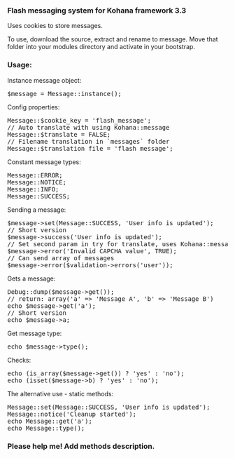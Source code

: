 ### Flash messaging system for Kohana framework 3.3

Uses cookies to store messages.

To use, download the source, extract and rename to message. 
Move that folder into your modules directory and activate in your bootstrap.

### Usage:

Instance message object:
<pre>
$message = Message::instance();
</pre>

Config properties:
<pre>
Message::$cookie_key = 'flash_message';
// Auto translate with using Kohana::message
Message::$translate = FALSE;
// Filename translation in `messages` folder
Message::$translation_file = 'flash_message';
</pre>

Constant message types:
<pre>
Message::ERROR;
Message::NOTICE;
Message::INFO;
Message::SUCCESS;
</pre>

Sending a message:
<pre>
$message->set(Message::SUCCESS, 'User info is updated');
// Short version
$message->success('User info is updated');
// Set second param in try for translate, uses Kohana::message
$message->error('Invalid CAPCHA value', TRUE);
// Can send array of messages
$message->error($validation->errors('user'));
</pre>

Gets a message:
<pre>
Debug::dump($message->get()); 
// return: array('a' => 'Message A', 'b' => 'Message B')
echo $message->get('a'); 
// Short version
echo $message->a;
</pre>

Get message type:
<pre>
echo $message->type();
</pre>

Checks:
<pre>
echo (is_array($message->get()) ? 'yes' : 'no');
echo (isset($message->b) ? 'yes' : 'no');
</pre>

The alternative use - static methods:
<pre>
Message::set(Message::SUCCESS, 'User info is updated');
Message::notice('Cleanup started');
echo Message::get('a');
echo Message::type();
</pre>

### Please help me! Add methods description.
